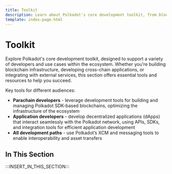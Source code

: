 ```yaml
---
title: Toolkit
description: Learn about Polkadot's core development toolkit, from blockchain construction tools to API libraries and cross-chain messaging capabilities.
template: index-page.html
---
```


# Toolkit

Explore Polkadot's core development toolkit, designed to support a variety of developers and use cases within the ecosystem. Whether you're building blockchain infrastructure, developing cross-chain applications, or integrating with external services, this section offers essential tools and resources to help you succeed.

Key tools for different audiences:

- **Parachain developers** - leverage development tools for building and managing Polkadot SDK-based blockchains, optimizing the infrastructure of the ecosystem
- **Application developers** - develop decentralized applications (dApps) that interact seamlessly with the Polkadot network, using APIs, SDKs, and integration tools for efficient application development
- **All development paths** - use Polkadot’s XCM and messaging tools to enable interoperability and asset transfers

## In This Section

:::INSERT_IN_THIS_SECTION:::